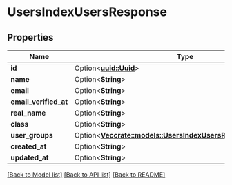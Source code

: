 # UsersIndexUsersResponse

## Properties

Name | Type | Description | Notes
------------ | ------------- | ------------- | -------------
**id** | Option<[**uuid::Uuid**](uuid::Uuid.md)> |  | [optional]
**name** | Option<**String**> |  | [optional]
**email** | Option<**String**> |  | [optional]
**email_verified_at** | Option<**String**> |  | [optional]
**real_name** | Option<**String**> |  | [optional]
**class** | Option<**String**> |  | [optional]
**user_groups** | Option<[**Vec<crate::models::UsersIndexUsersResponseUserGroup>**](UsersIndexUsersResponseUserGroup.md)> |  | [optional]
**created_at** | Option<**String**> |  | [optional]
**updated_at** | Option<**String**> |  | [optional]

[[Back to Model list]](../README.md#documentation-for-models) [[Back to API list]](../README.md#documentation-for-api-endpoints) [[Back to README]](../README.md)


